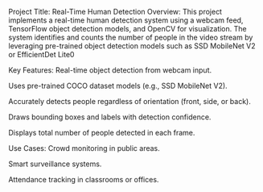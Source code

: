 Project Title: Real-Time Human Detection
Overview:
This project implements a real-time human detection system using a webcam feed, TensorFlow object detection models, and OpenCV for visualization. The system identifies and counts the number of people in the video stream by leveraging pre-trained object detection models such as SSD MobileNet V2 or EfficientDet Lite0

Key Features:
Real-time object detection from webcam input.

Uses pre-trained COCO dataset models (e.g., SSD MobileNet V2).

Accurately detects people regardless of orientation (front, side, or back).

Draws bounding boxes and labels with detection confidence.

Displays total number of people detected in each frame.

Use Cases:
Crowd monitoring in public areas.

Smart surveillance systems.

Attendance tracking in classrooms or offices.
